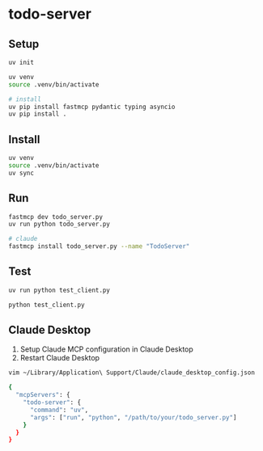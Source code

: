 # todo-server

## Setup

```sh
uv init

uv venv
source .venv/bin/activate

# install
uv pip install fastmcp pydantic typing asyncio
uv pip install .
```

## Install

```sh
uv venv
source .venv/bin/activate
uv sync
```

## Run

```sh
fastmcp dev todo_server.py
uv run python todo_server.py

# claude
fastmcp install todo_server.py --name "TodoServer"
```

## Test

```sh
uv run python test_client.py

python test_client.py
```

## Claude Desktop

1. Setup Claude MCP configuration in Claude Desktop
2. Restart Claude Desktop

```sh
vim ~/Library/Application\ Support/Claude/claude_desktop_config.json

{
  "mcpServers": {
    "todo-server": {
      "command": "uv",
      "args": ["run", "python", "/path/to/your/todo_server.py"]
    }
  }
}
```
